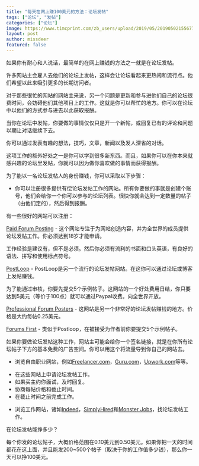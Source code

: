```yaml
---
title: "每天在网上赚100美元的方法：论坛发帖"
tags: ["论坛", "发帖"]
categories: ["论坛"]
image: https://www.timcprint.com/zb_users/upload/2019/05/201905021556770830895934.png
layout: post
author: missdeer
featured: false
---
```


如果你有耐心和人说话，最简单的在网上赚钱的方法之一就是在论坛发帖。

许多网站主会雇人去他们的论坛上发帖，这样会让论坛看起来更热闹和流行点。他们希望以此来吸引更多的长期访问者。

对于那些很忙的网站的网站主来说，另一个问题是更新和参与进他们自己的论坛很费时间，会妨碍他们其他项目上的工作。这就是你可以帮忙的地方。你可以在论坛中以他们的方式参与进去以此获取报酬。

当你在论坛中发帖，你要做的事情仅仅只是开一个新帖，或回复已有的评论和问题以期让对话继续下去。

你可以通过发表有趣的想法，技巧，文章，新闻以及发人深省的对话。

这项工作的额外好处之一是你可以学到很多新东西。而且，如果你可以在你本来就感兴趣的论坛里发帖，你就可以因为做你喜欢做的事情而获得报酬。

为了能以一名论坛发帖人的身份赚钱，你可以采取以下步骤：

* 你可以注册很多提供有偿论坛发帖工作的网站。所有你要做的事就是创建个账号，他们会给你一个你可以参与的论坛列表。很快你就会达到一定数量的帖子（由他们定的），然后得到报酬。

有一些很好的网站可以注册：

[Paid Forum Posting](https://www.paidforumposting.com) - 这个网站专注于为网站创造内容，并为全世界的成员提供论坛发帖工作。你必须达到18岁才能申请。

工作经验是建议有，但不是必须。然后你必须有流利的书面和口头英语，有良好的语法、拼写和使用标点符号。

[PostLoop](https://www.postloop.com) - PostLoop是另一个流行的论坛发帖网站。在这你可以通过论坛或博客上发帖赚钱。

为了能通过审核，你要先提交5个示例帖子。这网站的一个好处费用日结，你只要达到5美元（等价于100点）就可以通过Paypal收费。向全世界开放。

[Professional Forum Posters](http://proforumposters.proboards.com/) - 这网站是另一个非常好的论坛发帖赚钱的地方。价格是大约每帖0.25美元。

[Forums First](https://www.xxx.com) - 类似于Postloop，在被接受为作者前你要提交5个示例帖子。

如果你要做论坛发帖这种工作，网站主可能会给你一个签名链接，就是在你所有论坛帖子下方的基本免费的广告空间。你可以用这个将流量导到你自己的网站去。

* 浏览自由职业网站，例如[Freelancer.com](https://www.freelancer.com)，[Guru.com](https://www.guru.com)，[Upwork.com](https://www.upwork.com)等等。

 - 在这些网站上申请论坛发帖工作。
 - 如果买主约你面试，及时回复。
 - 协商每帖价格和截止时间。
 - 在截止时间之前完成工作。

* 浏览工作网站，诸如[Indeed](https://www.indeed.com)，[SimplyHired](https://www.simplyhired.com)和[Monster Jobs](https://www.monster.com)，找论坛发帖工作。

在论坛发帖能挣多少？

每个你发的论坛帖子，大概价格范围在0.10美元到0.50美元。如果你把一天的时间都花在这上面，并且能发200~500个帖子（取决于你的工作值多少钱），那么你一天可以挣100美元。